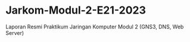 # Jarkom-Modul-2-E21-2023
Laporan Resmi Praktikum Jaringan Komputer Modul 2 (GNS3, DNS, Web Server)
